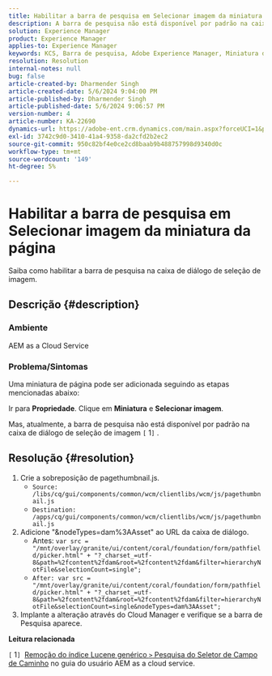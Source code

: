 ```yaml
---
title: Habilitar a barra de pesquisa em Selecionar imagem da miniatura da página
description: A barra de pesquisa não está disponível por padrão na caixa de diálogo de seleção de imagem.
solution: Experience Manager
product: Experience Manager
applies-to: Experience Manager
keywords: KCS, Barra de pesquisa, Adobe Experience Manager, Miniatura de página, índice Lucene genérico
resolution: Resolution
internal-notes: null
bug: false
article-created-by: Dharmender Singh
article-created-date: 5/6/2024 9:04:00 PM
article-published-by: Dharmender Singh
article-published-date: 5/6/2024 9:06:57 PM
version-number: 4
article-number: KA-22690
dynamics-url: https://adobe-ent.crm.dynamics.com/main.aspx?forceUCI=1&pagetype=entityrecord&etn=knowledgearticle&id=07b64f26-ec0b-ef11-9f8a-6045bd006b25
exl-id: 3742c9d0-3410-41a4-9358-da2cfd2b2ec2
source-git-commit: 950c82bf4e0ce2cd8baab9b488757998d9340d0c
workflow-type: tm+mt
source-wordcount: '149'
ht-degree: 5%

---
```


# Habilitar a barra de pesquisa em Selecionar imagem da miniatura da página


Saiba como habilitar a barra de pesquisa na caixa de diálogo de seleção de imagem.

## Descrição {#description}


### Ambiente

AEM as a Cloud Service

### Problema/Sintomas

Uma miniatura de página pode ser adicionada seguindo as etapas mencionadas abaixo:

Ir para <b>Propriedade</b>. Clique em <b>Miniatura</b> e <b>Selecionar imagem</b>.

Mas, atualmente, a barra de pesquisa não está disponível por padrão na caixa de diálogo de seleção de imagem `[` 1`]` .






## Resolução {#resolution}


1. Crie a sobreposição de pagethumbnail.js.
   - `Source: /libs/cq/gui/components/common/wcm/clientlibs/wcm/js/pagethumbnail.js`
   - `Destination: /apps/cq/gui/components/common/wcm/clientlibs/wcm/js/pagethumbnail.js`
2. Adicione &quot;&amp;nodeTypes=dam%3AAsset&quot; ao URL da caixa de diálogo.
   - Antes: `var src = "/mnt/overlay/granite/ui/content/coral/foundation/form/pathfield/picker.html" + "?_charset_=utf-8&path=%2fcontent%2fdam&root=%2fcontent%2fdam&filter=hierarchyNotFile&selectionCount=single";`
   - `After: var src = "/mnt/overlay/granite/ui/content/coral/foundation/form/pathfield/picker.html" + "?_charset_=utf-8&path=%2fcontent%2fdam&root=%2fcontent%2fdam&filter=hierarchyNotFile&selectionCount=single&nodeTypes=dam%3AAsset";`
3. Implante a alteração através do Cloud Manager e verifique se a barra de Pesquisa aparece.




<b>Leitura relacionada</b>

`[` 1`]`  [Remoção do índice Lucene genérico `>`  Pesquisa do Seletor de Campo de Caminho](https://experienceleague.adobe.com/docs/experience-manager-cloud-service/content/operations/removal-generic-lucene-index.html?lang=en#author-instance) no guia do usuário AEM as a cloud service.
